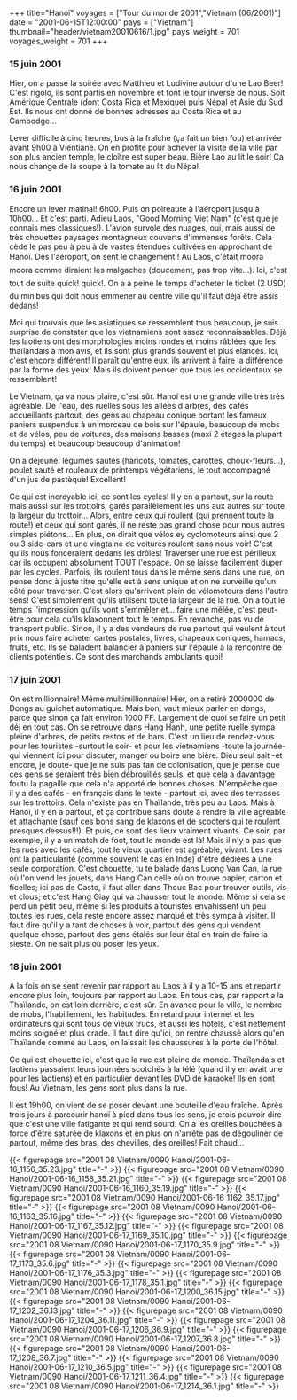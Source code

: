 +++
title="Hanoï"
voyages = ["Tour du monde 2001","Vietnam (06/2001)"]
date = "2001-06-15T12:00:00"
pays = ["Vietnam"]
thumbnail="header/vietnam20010616/1.jpg"
pays_weight = 701
voyages_weight = 701
+++
### 15 juin 2001

Hier, on a passé la soirée avec Matthieu et Ludivine autour d'une Lao Beer! 
C'est rigolo, ils sont partis en novembre et font le tour inverse de nous. Soit 
Amérique Centrale (dont Costa Rica et Mexique) puis Népal et Asie du Sud Est. 
Ils nous ont donné de bonnes adresses au Costa Rica et au Cambodge... 

Lever difficile à cinq heures, bus à la fraîche (ça fait un bien fou) et arrivée 
avant 9h00 à Vientiane. On en profite pour achever la visite de la ville par 
son plus ancien temple, le cloître est super beau. Bière Lao au lit le soir! 
Ca nous change de la soupe à la tomate au lit du Népal.

### 16 juin 2001

Encore un lever matinal! 6h00. Puis on poireaute à l'aéroport jusqu'à 10h00... 
Et c'est parti. Adieu Laos, "Good Morning Viet Nam" (c'est que je connais mes 
classiques!). L'avion survole des nuages, oui, mais aussi de très chouettes 
paysages montagneux couverts d'immenses forêts. Cela cède le pas peu à peu à 
de vastes étendues cultivées en approchant de Hanoï. Dès l'aéroport, on sent 
le changement ! Au Laos, c'était moora moora comme diraient les malgaches 
(doucement, pas trop vite...). Ici, c'est tout de suite quick! quick!. On a 
à peine le temps d'acheter le ticket (2 USD) du minibus qui doit nous emmener 
au centre ville qu'il faut déjà être assis dedans! 

Moi qui trouvais que les asiatiques se ressemblent tous beaucoup, je suis surprise 
de constater que les vietnamiens sont assez reconnaissables. Déjà les laotiens 
ont des morphologies moins rondes et moins râblées que les thaïlandais à mon 
avis, et ils sont plus grands souvent et plus élancés. Ici, c'est encore différent! 
Il paraît qu'entre eux, ils arrivent à faire la différence par la forme des 
yeux! Mais ils doivent penser que tous les occidentaux se ressemblent! 

Le Vietnam, ça va nous plaire, c'est sûr. Hanoï est une grande ville très très 
agréable. De l'eau, des ruelles sous les allées d'arbres, des cafés accueillants 
partout, des gens au chapeau conique portant les fameux paniers suspendus à 
un morceau de bois sur l'épaule, beaucoup de mobs et de vélos, peu de voitures, 
des maisons basses (maxi 2 étages la plupart du temps) et beaucoup beaucoup 
d'animation! 

On a déjeuné: légumes sautés (haricots, tomates, carottes, choux-fleurs...), 
poulet sauté et rouleaux de printemps végétariens, le tout accompagné d'un jus 
de pastèque! Excellent! 

Ce qui est incroyable ici, ce sont les cycles! Il y en a partout, sur la route 
mais aussi sur les trottoirs, garés parallèlement les uns aux autres sur toute 
la largeur du trottoir... Alors, entre ceux qui roulent (qui prennent toute 
la route!) et ceux qui sont garés, il ne reste pas grand chose pour nous autres 
simples piétons... En plus, on dirait que vélos ey cyclomoteurs ainsi que 2 
ou 3 side-cars et une vingtaine de voitures roulent sans nous voir! C'est qu'ils 
nous fonceraient dedans les drôles! Traverser une rue est périlleux car ils 
occupent absolument TOUT l'espace. On se laisse facilement duper par les cycles. 
Parfois, ils roulent tous dans le même sens dans une rue, on pense donc à juste 
titre qu'elle est à sens unique et on ne surveille qu'un côté pour traverser. 
C'est alors qu'arrivent plein de vélomoteurs dans l'autre sens! C'est simplement 
qu'ils utilisent toute la largeur de la rue. On a tout le temps l'impression 
qu'ils vont s'emmêler et... faire une mêlée, c'est peut-être pour cela qu'ils 
klaxonnent tout le temps. En revanche, pas vu de transport public. Sinon, il 
y a des vendeurs de rue partout qui veulent à tout prix nous faire acheter cartes 
postales, livres, chapeaux coniques, hamacs, fruits, etc. Ils se baladent balancier 
à paniers sur l'épaule à la rencontre de clients potentiels. Ce sont des marchands 
ambulants quoi!

### 17 juin 2001

On est millionnaire! Même multimillionnaire! Hier, on a retiré 2000000 de Dongs 
au guichet automatique. Mais bon, vaut mieux parler en dongs, parce que sinon 
ça fait environ 1000 FF. Largement de quoi se faire un petit déj en tout cas. 
On se retrouve dans Hang Hanh, une petite ruelle sympa pleine d'arbres, de petits 
restos et de bars. C'est un lieu de rendez-vous pour les touristes -surtout 
le soir- et pour les vietnamiens -toute la journée- qui viennent ici pour discuter, 
manger ou boire une bière. Dieu seul sait -et encore, je doute- que je ne suis 
pas fan de colonisation, que je pense que ces gens se seraient très bien débrouillés 
seuls, et que cela a davantage foutu la pagaille que cela n'a apporté de bonnes 
choses. N'empêche que... il y a des cafés - en français dans le texte - partout 
ici, avec des terrasses sur les trottoirs. Cela n'existe pas en Thaïlande, très 
peu au Laos. Mais à Hanoï, il y en a partout, et ça contribue sans doute à rendre 
la ville agréable et attachante (sauf ces bons sang de klaxons et de scooters 
qui te roulent presques dessus!!!). Et puis, ce sont des lieux vraiment vivants. 
Ce soir, par exemple, il y a un match de foot, tout le monde est là! Mais il 
n'y a pas que les rues avec les cafés, tout le vieux quartier est agréable, 
vivant. Les rues ont la particularité (comme souvent le cas en Inde) d'être 
dédiées à une seule corporation. C'est chouette, tu te balade dans Luong Van 
Can, la rue où l'on vend les jouets, dans Hang Can celle où on trouve papier, 
carton et ficelles; ici pas de Casto, il faut aller dans Thouc Bac pour trouver 
outils, vis et clous; et c'est Hang Giay qui va chausser tout le monde. Même 
si cela se perd un petit peu, même si les produits à touristes envahissent un 
peu toutes les rues, cela reste encore assez marqué et très sympa à visiter. 
Il faut dire qu'il y a tant de choses à voir, partout des gens qui vendent quelque 
chose, partout des gens étalés sur leur étal en train de faire la sieste. On 
ne sait plus où poser les yeux.

### 18 juin 2001

A la fois on se sent revenir par rapport au Laos à il y a 10-15 ans et repartir 
encore plus loin, toujours par rapport au Laos. En tous cas, par rapport a la 
Thaïlande, on est loin derrière, c'est sûr. En avance pour la ville, le nombre 
de mobs, l'habillement, les habitudes. En retard pour internet et les ordinateurs 
qui sont tous de vieux trucs, et aussi les hôtels, c'est nettement moins soigné 
et plus crade. Il faut dire qu'ici, on rentre chaussé alors qu'en Thaïlande 
comme au Laos, on laissait les chaussures à la porte de l'hôtel. 

Ce qui est chouette ici, c'est que la rue est pleine de monde. Thaïlandais 
et laotiens passaient leurs journées scotchés à la télé (quand il y en avait 
une pour les laotiens) et en particulier devant les DVD de karaoké! Ils en sont 
fous! Au Vietnam, les gens sont plus dans la rue. 

Il est 19h00, on vient de se poser devant une bouteille d'eau fraîche. Après 
trois jours à parcourir hanoï à pied dans tous les sens, je crois pouvoir dire 
que c'est une ville fatigante et qui rend sourd. On a les oreilles bouchées 
à force d'être saturée de klaxons et en plus on n'arrête pas de dégouliner de 
partout, même des bras, des chevilles, des oreilles! Fait chaud...


<div id="TOTO">{{< figurepage src="2001 08 Vietnam/0090 Hanoi/2001-06-16_1156_35.23.jpg" title="-"  >}}
{{< figurepage src="2001 08 Vietnam/0090 Hanoi/2001-06-16_1158_35.21.jpg" title="-"  >}}
{{< figurepage src="2001 08 Vietnam/0090 Hanoi/2001-06-16_1160_35.19.jpg" title="-"  >}}
{{< figurepage src="2001 08 Vietnam/0090 Hanoi/2001-06-16_1162_35.17.jpg" title="-"  >}}
{{< figurepage src="2001 08 Vietnam/0090 Hanoi/2001-06-16_1163_35.16.jpg" title="-"  >}}
{{< figurepage src="2001 08 Vietnam/0090 Hanoi/2001-06-17_1167_35.12.jpg" title="-"  >}}
{{< figurepage src="2001 08 Vietnam/0090 Hanoi/2001-06-17_1169_35.10.jpg" title="-"  >}}
{{< figurepage src="2001 08 Vietnam/0090 Hanoi/2001-06-17_1170_35.9.jpg" title="-"  >}}
{{< figurepage src="2001 08 Vietnam/0090 Hanoi/2001-06-17_1173_35.6.jpg" title="-"  >}}
{{< figurepage src="2001 08 Vietnam/0090 Hanoi/2001-06-17_1176_35.3.jpg" title="-"  >}}
{{< figurepage src="2001 08 Vietnam/0090 Hanoi/2001-06-17_1178_35.1.jpg" title="-"  >}}
{{< figurepage src="2001 08 Vietnam/0090 Hanoi/2001-06-17_1200_36.15.jpg" title="-"  >}}
{{< figurepage src="2001 08 Vietnam/0090 Hanoi/2001-06-17_1202_36.13.jpg" title="-"  >}}
{{< figurepage src="2001 08 Vietnam/0090 Hanoi/2001-06-17_1204_36.11.jpg" title="-"  >}}
{{< figurepage src="2001 08 Vietnam/0090 Hanoi/2001-06-17_1206_36.9.jpg" title="-"  >}}
{{< figurepage src="2001 08 Vietnam/0090 Hanoi/2001-06-17_1207_36.8.jpg" title="-"  >}}
{{< figurepage src="2001 08 Vietnam/0090 Hanoi/2001-06-17_1208_36.7.jpg" title="-"  >}}
{{< figurepage src="2001 08 Vietnam/0090 Hanoi/2001-06-17_1210_36.5.jpg" title="-"  >}}
{{< figurepage src="2001 08 Vietnam/0090 Hanoi/2001-06-17_1211_36.4.jpg" title="-"  >}}
{{< figurepage src="2001 08 Vietnam/0090 Hanoi/2001-06-17_1214_36.1.jpg" title="-"  >}}
</DIV>

